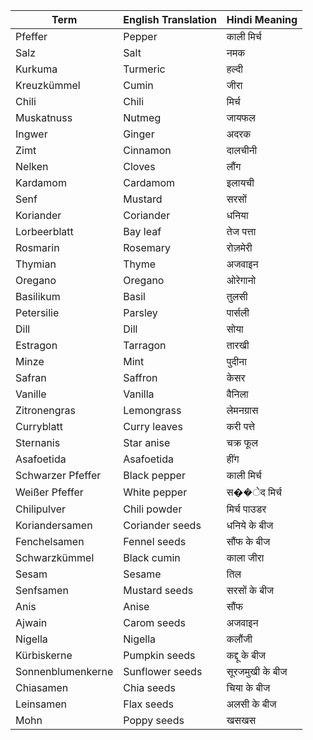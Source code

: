 | Term              | English Translation | Hindi Meaning   |
|-------------------|---------------------|-----------------|
| Pfeffer           | Pepper              | काली मिर्च      |
| Salz              | Salt                | नमक             |
| Kurkuma           | Turmeric            | हल्दी           |
| Kreuzkümmel       | Cumin               | जीरा            |
| Chili             | Chili               | मिर्च           |
| Muskatnuss        | Nutmeg              | जायफल           |
| Ingwer            | Ginger              | अदरक            |
| Zimt              | Cinnamon            | दालचीनी         |
| Nelken            | Cloves              | लौंग            |
| Kardamom          | Cardamom            | इलायची          |
| Senf              | Mustard             | सरसों           |
| Koriander         | Coriander           | धनिया           |
| Lorbeerblatt      | Bay leaf            | तेज पत्ता       |
| Rosmarin          | Rosemary            | रोज़मेरी        |
| Thymian           | Thyme               | अजवाइन          |
| Oregano           | Oregano             | ओरेगानो         |
| Basilikum         | Basil               | तुलसी           |
| Petersilie        | Parsley             | पार्सली         |
| Dill              | Dill                | सोया            |
| Estragon          | Tarragon            | तारखी           |
| Minze             | Mint                | पुदीना          |
| Safran            | Saffron             | केसर            |
| Vanille           | Vanilla             | वैनिला          |
| Zitronengras      | Lemongrass          | लेमनग्रास       |
| Curryblatt        | Curry leaves        | करी पत्ते       |
| Sternanis         | Star anise          | चक्र फूल        |
| Asafoetida        | Asafoetida          | हींग            |
| Schwarzer Pfeffer | Black pepper        | काली मिर्च      |
| Weißer Pfeffer    | White pepper        | स��ेद मिर्च     |
| Chilipulver       | Chili powder        | मिर्च पाउडर     |
| Koriandersamen    | Coriander seeds     | धनिये के बीज    |
| Fenchelsamen      | Fennel seeds        | सौंफ के बीज     |
| Schwarzkümmel     | Black cumin         | काला जीरा       |
| Sesam             | Sesame              | तिल             |
| Senfsamen         | Mustard seeds       | सरसों के बीज    |
| Anis              | Anise               | सौंफ            |
| Ajwain            | Carom seeds         | अजवाइन          |
| Nigella           | Nigella             | कलौंजी          |
| Kürbiskerne       | Pumpkin seeds       | कद्दू के बीज    |
| Sonnenblumenkerne | Sunflower seeds     | सूरजमुखी के बीज |
| Chiasamen         | Chia seeds          | चिया के बीज     |
| Leinsamen         | Flax seeds          | अलसी के बीज     |
| Mohn              | Poppy seeds         | खसखस            |